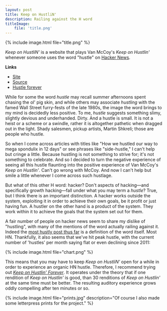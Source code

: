 ```yaml
---
layout: post
title: Keep on HustliN'
description: Railing against the H word
titleImage:
    file: 'title.png'
---
```


{% include image.html file="title.png" %}

*Keep on HustliN'* is a website that plays Van McCoy's *Keep on Hustlin'* whenever someone uses the word "hustle" on [Hacker News](http://news.ycombinator.com).

**Links**
- [Site](https://mattbierner.github.io/Keep-on-HustliN/)
- [Source](https://github.com/mattbierner/Keep-on-HustliN/)
- [Hustle forever][forever]

While for some the word *hustle* may recall summer afternoons spent chasing the ol' pig skin, and while others may associate *hustling* with the famed Wall Street furry-fests of the late 1980s, the image the word brings to my mind is decidedly less positive. To me, *hustle* suggests something slimy, slightly devious and underhanded. Dirty. And a hustle is small. It is not a heist or a scheme or a swindle, rather it is altogether pathetic when dragged out in the light. Shady salesmen, pickup artists, Martin Shkreli; those are people who hustle.

So when I come across articles with titles like "How we hustled our way to mega spondulix in 12 days" or see phrases like "side-hustle," I can't help but cringe a little. Because hustling is not something to strive for; it's not something to celebrate. And so I decided to turn the negative experience of seeing all this hustle flaunting into the positive experience of Van McCoy's *Keep on Hustlin'*. Can't go wrong with McCoy. And now I can't help but smile a little whenever I come across such hustlage.

But what of this other H word: hacker? Don't aspects of hacking—and specifically growth hacking—fall under what you may term a *hustle*? True, but I think there is an important distinction. A hacker works outside the system, exploiting it in order to achieve their own goals, be it profit or just having fun. A hustler on the other hand is a product of the system. They work within it to achieve the goals that the system set out for them. 

A fair number of people on hacker news seem to share my dislike of "hustling", with many of the mentions of the word actually railing against it. Indeed the [most hustly post thus far](https://news.ycombinator.com/item?id=14908034) is a definition of the word itself. Most HN. Thankfully, it also seems that we've hit peak hustle, with the current number of 'hustles' per month saying flat or even declining since 2011:

{% include image.html file="chart.png" %}

This means that you may have to keep *Keep on HustliN'* open for a while in order to experience an organic HN hustle. Therefore, I recommend trying out *[Keep on Hustlin' Forever][forever]*. It operates under the theory that if one rendition of *Keep on Hustlin'* is good, than 30 renditions of *Keep on Hustlin'* at the same time must be better. The resulting auditory experience grows oddly compelling after ten minutes or so.

{% include image.html file="prints.jpg" description="Of course I also made some letterpress prints for the project." %}


[forever]: https://mattbierner.github.io/Keep-on-HustliN/forever